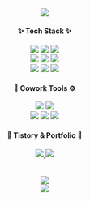 <div align="center">
  <img src="https://capsule-render.vercel.app/api?type=waving&color=gradient&height=200&section=header&text=Shinwoo's&nbsp;Github&fontSize=90" />
</div>

<div align="center">
  <h4>✨ Tech Stack ✨</h4>
</div>

<div align="center">
  <img src="https://img.shields.io/badge/React-61DAFB?style=flat&logo=React&logoColor=white"/>
  <img src="https://img.shields.io/badge/ReactNative-A566FF?style=flat&logo=React&logoColor=white"/>
  <img src="https://img.shields.io/badge/Recoil-3578E5?style=flat&logo=recoil&logoColor=white"/>  
  <br/>
  <img src="https://img.shields.io/badge/TypeScript-3178C6?style=flat&logo=TypeScript&logoColor=white"/>
  <img src="https://img.shields.io/badge/JavaScript-F7DF1E?style=flat&logo=JavaScript&logoColor=white"/>
  <img src="https://img.shields.io/badge/jQuery-0769AD?style=flat&logo=jQuery&logoColor=white"/>  
  <br/>  
  <img src="https://img.shields.io/badge/Docker-2496ED?style=flat&logo=Docker&logoColor=white">
  <img src="https://img.shields.io/badge/MySQL-4479A1?style=flat&logo=MySQL&logoColor=white">
  <img src="https://img.shields.io/badge/PostgreSQL-4169E1?style=flat&logo=PostgreSQL&logoColor=white">
</div>

<div align="center">
  <h4>🔧 Cowork Tools ⚙️</h4>
</div>

<div align="center">
  <img src="https://img.shields.io/badge/WebStorm-000000?style=flat&logo=webstorm&logoColor=white"/>
  <img src="https://img.shields.io/badge/VSCode-007ACC?style=flat&logo=Visual Studio Code&logoColor=white"/>
  <br/>
  <img src="https://img.shields.io/badge/Git-F05032?style=flat&logo=Git&logoColor=white"/>
  <img src="https://img.shields.io/badge/GitHub-181717?style=flat&logo=GitHub&logoColor=white"/>
  <img src="https://img.shields.io/badge/Notion-000000?style=flat&logo=Notion&logoColor=white"/>
</div>

<div align="center">
  <h4>📌 Tistory & Portfolio 📌</h4>
</div>

<div align="center">
  <a href="https://myhappyman.tistory.com">
    <img src="https://img.shields.io/badge/Tistory-000000?style=flat&logo=Tistory&logoColor=white" />
  </a>
  <a href="https://myhappyman.github.io/my-portfolio">
    <img src="https://img.shields.io/badge/Portfolio-9999FF?style=flat&logo=Micro.blog&logoColor=white" />
  </a>
</div>
<br/>
<br/>
<div align="center">
  <img src="https://github-readme-stats.vercel.app/api/top-langs/?username=myhappyman&layout=compact"><br/>
  <img src="https://github-readme-stats.vercel.app/api?username=myhappyman&show_icons=true">
</div>
